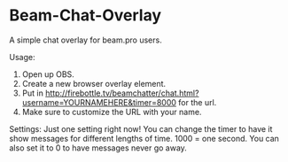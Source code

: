 # Beam-Chat-Overlay
A simple chat overlay for beam.pro users.

Usage: <br>
1. Open up OBS. <br>
2. Create a new browser overlay element. <br>
3. Put in http://firebottle.tv/beamchatter/chat.html?username=YOURNAMEHERE&timer=8000 for the url. <br>
4. Make sure to customize the URL with your name.  <br>

Settings:
Just one setting right now! You can change the timer to have it show messages for different lengths of time. 1000 = one second. You can also set it to 0 to have messages never go away.
